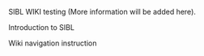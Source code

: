 SIBL WIKI testing (More information will be added here).

Introduction to SIBL

Wiki navigation instruction


